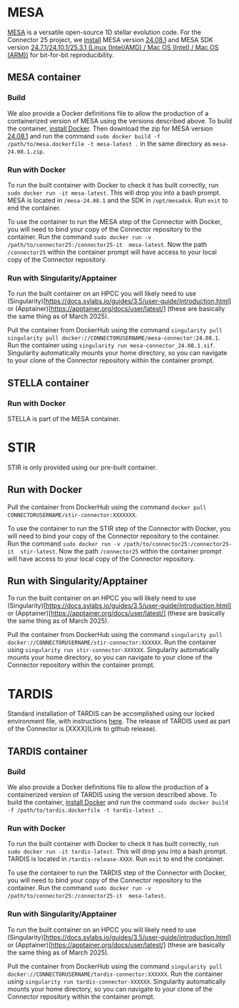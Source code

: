 # MESA

[MESA](https://mesastar.org/) is a versatile open-source 1D stellar evolution code. For the Connector 25 project, we [install](https://docs.mesastar.org/en/latest/installation.html) MESA version [24.08.1](https://zenodo.org/records/13353788) and MESA SDK version [24.7.1/24.10.1/25.3.1 (Linux (Intel/AMD) / Mac OS (Intel) / Mac OS (ARM))](http://user.astro.wisc.edu/~townsend/static.php?ref=mesasdk) for bit-for-bit reproducibility.

## MESA container

### Build

We also provide a Docker definitions file to allow the production of a 
containerized version of MESA using the versions described above. 
To build the container, [install Docker](https://docs.docker.com/engine/install/).
Then download the zip for MESA version [24.08.1](https://zenodo.org/records/13353788) 
and run the command `sudo docker build -f /path/to/mesa.dockerfile -t mesa-latest .` 
in the same directory as `mesa-24.08.1.zip`.

### Run with Docker

To run the built container with Docker to check it has built correctly, 
run `sudo docker run -it mesa-latest`. This will drop you into a bash prompt. 
MESA is located in `/mesa-24.08.1` and the SDK in `/opt/mesadsk`. 
Run `exit` to end the container. 

To use the container to run the MESA step of the Connector with Docker, you will
need to bind your copy of the Connector repository to the container. Run the
command `sudo docker run -v /path/to/connector25:/connector25-it  mesa-latest`. 
Now the path `/connector25` within the container prompt will have access to your 
local copy of the Connector repository.

### Run with Singularity/Apptainer

To run the built container on an HPCC you will likely need to use 
(Singularity)[https://docs.sylabs.io/guides/3.5/user-guide/introduction.html]
or (Apptainer)[https://apptainer.org/docs/user/latest/] (these are basically 
the same thing as of March 2025). 

Pull the container from DockerHub using the command 
`singularity pull singularity pull docker://CONNECTORUSERNAME/mesa-connector:24.08.1`.
Run the container using `singularity run mesa-connector_24.08.1.sif`. Singularity
automatically mounts your home directory, so you can navigate to your clone of 
the Connector repository within the container prompt.

## STELLA container

### Run with Docker

STELLA is part of the MESA container. 

# STIR

STIR is only provided using our pre-built container.

## Run with Docker

Pull the container from DockerHub using the command 
`docker pull CONNECTORUSERNAME/stir-connector:XXXXXXX`.

To use the container to run the STIR step of the Connector with Docker, you will
need to bind your copy of the Connector repository to the container. Run the
command `sudo docker run -v /path/to/connector25:/connector25-it  stir-latest`. 
Now the path `/connector25` within the container prompt will have access to your 
local copy of the Connector repository.

## Run with Singularity/Apptainer

To run the built container on an HPCC you will likely need to use 
(Singularity)[https://docs.sylabs.io/guides/3.5/user-guide/introduction.html]
or (Apptainer)[https://apptainer.org/docs/user/latest/] (these are basically the 
same thing as of March 2025). 

Pull the container from DockerHub using the command 
`singularity pull docker://CONNECTORUSERNAME/stir-connector:XXXXXX`.
Run the container using `singularity run stir-connector-XXXXXX`. Singularity
automatically mounts your home directory, so you can navigate to your clone of 
the Connector repository within the container prompt.

# TARDIS

Standard installation of TARDIS can be accomplished using our locked environment
file, with instructions [here](https://tardis-sn.github.io/tardis/installation.html). 
The release of TARDIS used as part of the Connector is [XXXX](Link to github release).

## TARDIS container

### Build

We also provide a Docker definitions file to allow the production of a 
containerized version of TARDIS using the version described above. 
To build the container, [install Docker](https://docs.docker.com/engine/install/) 
and run the command `sudo docker build -f /path/to/tardis.dockerfile -t tardis-latest .`.

### Run with Docker

To run the built container with Docker to check it has built correctly, 
run `sudo docker run -it tardis-latest`. This will drop you into a bash prompt. 
TARDIS is located in `/tardis-release-XXXX`. Run `exit` to end the container.

To use the container to run the TARDIS step of the Connector with Docker, you will
need to bind your copy of the Connector repository to the container. Run the
command `sudo docker run -v /path/to/connector25:/connector25-it  mesa-latest`.


### Run with Singularity/Apptainer

To run the built container on an HPCC you will likely need to use 
(Singularity)[https://docs.sylabs.io/guides/3.5/user-guide/introduction.html]
or (Apptainer)[https://apptainer.org/docs/user/latest/] (these are basically the 
same thing as of March 2025). 

Pull the container from DockerHub using the command 
`singularity pull docker://CONNECTORUSERNAME/tardis-connector:XXXXXX`.
Run the container using `singularity run tardis-connector-XXXXXX`. Singularity
automatically mounts your home directory, so you can navigate to your clone of 
the Connector repository within the container prompt.